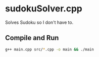 # sudokuSolver.cpp
Solves Sudoku so I don't have to.

## Compile and Run

```bash
g++ main.cpp src/*.cpp -o main && ./main
```